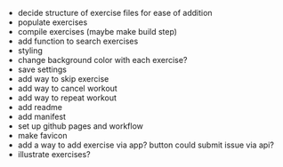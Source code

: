 - decide structure of exercise files for ease of addition
- populate exercises
- compile exercises (maybe make build step)
- add function to search exercises
- styling
- change background color with each exercise?
- save settings
- add way to skip exercise
- add way to cancel workout
- add way to repeat workout
- add readme
- add manifest
- set up github pages and workflow
- make favicon
- add a way to add exercise via app? button could submit issue via api?
- illustrate exercises?